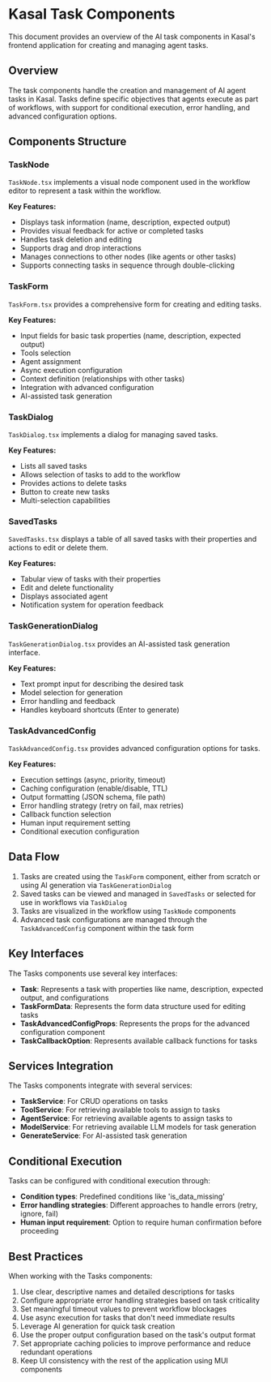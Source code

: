 # Kasal Task Components

This document provides an overview of the AI task components in Kasal's frontend application for creating and managing agent tasks.

## Overview

The task components handle the creation and management of AI agent tasks in Kasal. Tasks define specific objectives that agents execute as part of workflows, with support for conditional execution, error handling, and advanced configuration options.

## Components Structure

### TaskNode

`TaskNode.tsx` implements a visual node component used in the workflow editor to represent a task within the workflow.

**Key Features:**
- Displays task information (name, description, expected output)
- Provides visual feedback for active or completed tasks
- Handles task deletion and editing
- Supports drag and drop interactions
- Manages connections to other nodes (like agents or other tasks)
- Supports connecting tasks in sequence through double-clicking

### TaskForm

`TaskForm.tsx` provides a comprehensive form for creating and editing tasks.

**Key Features:**
- Input fields for basic task properties (name, description, expected output)
- Tools selection
- Agent assignment
- Async execution configuration
- Context definition (relationships with other tasks)
- Integration with advanced configuration
- AI-assisted task generation

### TaskDialog

`TaskDialog.tsx` implements a dialog for managing saved tasks.

**Key Features:**
- Lists all saved tasks
- Allows selection of tasks to add to the workflow
- Provides actions to delete tasks
- Button to create new tasks
- Multi-selection capabilities

### SavedTasks

`SavedTasks.tsx` displays a table of all saved tasks with their properties and actions to edit or delete them.

**Key Features:**
- Tabular view of tasks with their properties
- Edit and delete functionality
- Displays associated agent
- Notification system for operation feedback

### TaskGenerationDialog

`TaskGenerationDialog.tsx` provides an AI-assisted task generation interface.

**Key Features:**
- Text prompt input for describing the desired task
- Model selection for generation
- Error handling and feedback
- Handles keyboard shortcuts (Enter to generate)

### TaskAdvancedConfig

`TaskAdvancedConfig.tsx` provides advanced configuration options for tasks.

**Key Features:**
- Execution settings (async, priority, timeout)
- Caching configuration (enable/disable, TTL)
- Output formatting (JSON schema, file path)
- Error handling strategy (retry on fail, max retries)
- Callback function selection
- Human input requirement setting
- Conditional execution configuration

## Data Flow

1. Tasks are created using the `TaskForm` component, either from scratch or using AI generation via `TaskGenerationDialog`
2. Saved tasks can be viewed and managed in `SavedTasks` or selected for use in workflows via `TaskDialog`
3. Tasks are visualized in the workflow using `TaskNode` components
4. Advanced task configurations are managed through the `TaskAdvancedConfig` component within the task form

## Key Interfaces

The Tasks components use several key interfaces:

- **Task**: Represents a task with properties like name, description, expected output, and configurations
- **TaskFormData**: Represents the form data structure used for editing tasks
- **TaskAdvancedConfigProps**: Represents the props for the advanced configuration component
- **TaskCallbackOption**: Represents available callback functions for tasks

## Services Integration

The Tasks components integrate with several services:

- **TaskService**: For CRUD operations on tasks
- **ToolService**: For retrieving available tools to assign to tasks
- **AgentService**: For retrieving available agents to assign tasks to
- **ModelService**: For retrieving available LLM models for task generation
- **GenerateService**: For AI-assisted task generation

## Conditional Execution

Tasks can be configured with conditional execution through:

- **Condition types**: Predefined conditions like 'is_data_missing'
- **Error handling strategies**: Different approaches to handle errors (retry, ignore, fail)
- **Human input requirement**: Option to require human confirmation before proceeding

## Best Practices

When working with the Tasks components:

1. Use clear, descriptive names and detailed descriptions for tasks
2. Configure appropriate error handling strategies based on task criticality
3. Set meaningful timeout values to prevent workflow blockages
4. Use async execution for tasks that don't need immediate results
5. Leverage AI generation for quick task creation
6. Use the proper output configuration based on the task's output format
7. Set appropriate caching policies to improve performance and reduce redundant operations
8. Keep UI consistency with the rest of the application using MUI components 